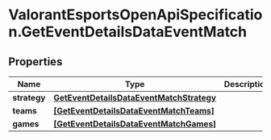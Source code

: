 # ValorantEsportsOpenApiSpecification.GetEventDetailsDataEventMatch

## Properties
Name | Type | Description | Notes
------------ | ------------- | ------------- | -------------
**strategy** | [**GetEventDetailsDataEventMatchStrategy**](GetEventDetailsDataEventMatchStrategy.md) |  | [optional] 
**teams** | [**[GetEventDetailsDataEventMatchTeams]**](GetEventDetailsDataEventMatchTeams.md) |  | [optional] 
**games** | [**[GetEventDetailsDataEventMatchGames]**](GetEventDetailsDataEventMatchGames.md) |  | [optional] 
